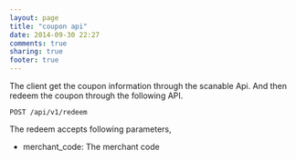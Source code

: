 ```yaml
---
layout: page
title: "coupon api"
date: 2014-09-30 22:27
comments: true
sharing: true
footer: true
---
```


The client get the coupon information through the scanable Api. And then redeem the coupon through the following API.

`POST /api/v1/redeem`

The redeem accepts following parameters,

- merchant_code:  The merchant code

